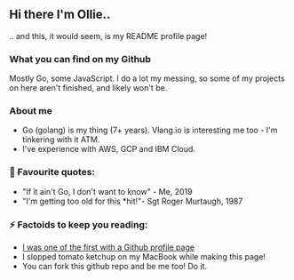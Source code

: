 ## Hi there I'm Ollie..

.. and this, it would seem, is my README profile page!

### What you can find on my Github

Mostly Go, some JavaScript. I do a lot my messing, so some of my projects on here aren't finished, and likely won't be.

### About me

- Go (golang) is my thing (7+ years). Vlang.io is interesting me too - I'm tinkering with it ATM.
- I've experience with AWS, GCP and IBM Cloud.

### 💬  Favourite quotes:
- "If it ain't Go, I don't want to know" - Me, 2019
- "I'm getting too old for this \*hit!"- Sgt Roger Murtaugh, 1987

### ⚡ Factoids to keep you reading:
- [I was one of the first with a Github profile page](https://github.com/olliephillips/olliephillips/commit/8a2b0cd8ade4dab1b2759bd33dad28c81c4ef1d6)
- I slopped tomato ketchup on my MacBook while making this page! 
- You can fork this github repo and be me too! Do it.
